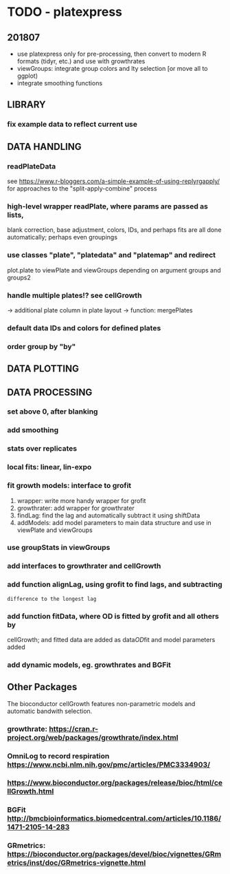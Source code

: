 # TODO - platexpress

## 201807
* use platexpress only for pre-processing, then convert
to modern R formats (tidyr, etc.) and use with growthrates
* viewGroups: integrate group colors and lty selection
 [or move all to ggplot) 
* integrate smoothing functions 

## LIBRARY
### fix example data to reflect current use

## DATA HANDLING
### readPlateData
see https://www.r-bloggers.com/a-simple-example-of-using-replyrgapply/
for approaches to the "split-apply-combine" process
### high-level wrapper readPlate, where params are passed as lists,
blank correction, base adjustment, colors, IDs, and perhaps fits
are all done automatically; perhaps even groupings
### use classes "plate", "platedata" and "platemap" and redirect 
plot.plate to viewPlate and viewGroups depending on argument groups and groups2
### handle multiple plates!? see cellGrowth
-> additional plate column in plate layout
-> function: mergePlates 
### default data IDs and colors for defined plates
### order group by "by"

## DATA PLOTTING

## DATA PROCESSING
### set above 0, after blanking
### add smoothing
### stats over replicates
### local fits: linear, lin-expo
### fit growth models: interface to grofit
1. wrapper: write more handy wrapper for grofit 
2. growthrater: add wrapper for growthrater
3. findLag: find the lag and automatically subtract it using shiftData
4. addModels: add model parameters to main data structure and use in 
viewPlate and viewGroups
### use groupStats in viewGroups
### add interfaces to growthrater and cellGrowth
### add function alignLag, using grofit to find lags, and subtracting
    difference to the longest lag
### add function fitData, where OD is fitted by grofit and all others by
cellGrowth; and fitted data are added as data$OD$fit and model parameters
added
### add dynamic models, eg. growthrates and BGFit


## Other Packages

The bioconductor cellGrowth features non-parametric models and automatic
bandwith selection. 

### growthrate: https://cran.r-project.org/web/packages/growthrate/index.html
### OmniLog to record respiration https://www.ncbi.nlm.nih.gov/pmc/articles/PMC3334903/
### https://www.bioconductor.org/packages/release/bioc/html/cellGrowth.html
### BGFit http://bmcbioinformatics.biomedcentral.com/articles/10.1186/1471-2105-14-283
### GRmetrics: https://bioconductor.org/packages/devel/bioc/vignettes/GRmetrics/inst/doc/GRmetrics-vignette.html
